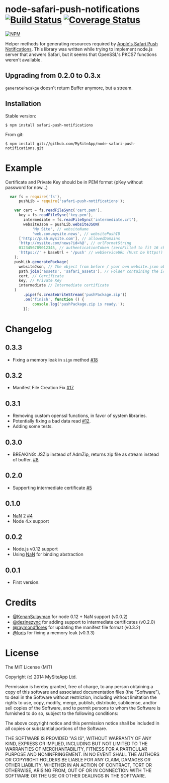 node-safari-push-notifications [![Build Status](https://travis-ci.org/MySiteApp/node-safari-push-notifications.svg?branch=master)](https://travis-ci.org/MySiteApp/node-safari-push-notifications) [![Coverage Status](https://coveralls.io/repos/github/MySiteApp/node-safari-push-notifications/badge.svg?branch=master)](https://coveralls.io/github/MySiteApp/node-safari-push-notifications?branch=master)
==============================

[![NPM](https://nodei.co/npm/safari-push-notifications.png)](https://nodei.co/npm/safari-push-notifications/)

Helper methods for generating resources required by [Apple's Safari Push Notifications](http://apple.co/1rAeIvg).
This library was written while trying to implement node.js server that answers Safari, but it seems that OpenSSL's PKCS7 functions weren't available.

## Upgrading from 0.2.0 to 0.3.x

`generatePacakge` doesn't return Buffer anymore, but a stream.

## Installation

Stable version:

	$ npm install safari-push-notifications

From git:

	$ npm install git://github.com/MySiteApp/node-safari-push-notifications.git

# Example
Certificate and Private Key should be in PEM format (pKey without password for now...)

```javascript
  var fs = require('fs'),
	  pushLib = require('safari-push-notifications');

	var cert = fs.readFileSync('cert.pem'),
	  key = fs.readFileSync('key.pem'),
		intermediate = fs.readFileSync('intermediate.crt'),
		websiteJson = pushLib.websiteJSON(
			'My Site', // websiteName
			'web.com.mysite.news', // websitePushID
      ['http://push.mysite.com'], // allowedDomains
      'http://mysite.com/news?id=%@', // urlFormatString
      0123456789012345, // authenticationToken (zeroFilled to fit 16 chars)
      'https://' + baseUrl + '/push' // webServiceURL (Must be https!)
    );
    pushLib.generatePackage(
      websiteJson, // The object from before / your own website.json object
      path.join('assets', 'safari_assets'), // Folder containing the iconset
      cert, // Certificate
      key, // Private Key
      intermediate // Intermediate certificate
    )
		.pipe(fs.createWriteStream('pushPackage.zip'))
		.on('finish', function () {
			console.log('pushPackage.zip is ready.');
		});
```

# Changelog

## 0.3.3
- Fixing a memory leak in `sign` method [#18](https://github.com/MySiteApp/node-safari-push-notifications/pull/18)

## 0.3.2
- Manifest File Creation Fix [#17](https://github.com/MySiteApp/node-safari-push-notifications/pull/17)

## 0.3.1
- Removing custom openssl functions, in favor of system libraries.
- Potentially fixing a bad data read [#12](https://github.com/MySiteApp/node-safari-push-notifications/pull/12).
- Adding some tests.

## 0.3.0
- BREAKING: JSZip instead of AdmZip, returns zip file as stream instead of buffer. [#8](https://github.com/MySiteApp/node-safari-push-notifications/pull/8)

## 0.2.0
- Supporting intermediate certificate [#5](https://github.com/MySiteApp/node-safari-push-notifications/pull/5)

## 0.1.0
- [NaN](https://github.com/rvagg/nan) 2 [#4](https://github.com/MySiteApp/node-safari-push-notifications/pull/4)
- Node 4.x support

## 0.0.2
- Node.js v0.12 support
- Using [NaN](https://github.com/rvagg/nan) for binding abstraction

## 0.0.1
- First version.

# Credits
- [@KenanSulayman](https://github.com/KenanSulayman) for node 0.12 + NaN support (v0.0.2)
- [@dezinezync](https://github.com/dezinezync) for adding support to intermediate certificates (v0.2.0)
- [@raymondflores](https://github.com/raymondflores) for updating the manifest file format (v0.3.2)
- [@loris](https://github.com/loris) for fixing a memory leak (v0.3.3)

# License

The MIT License (MIT)

Copyright (c) 2014 MySiteApp Ltd.

Permission is hereby granted, free of charge, to any person obtaining a copy of
this software and associated documentation files (the "Software"), to deal in
the Software without restriction, including without limitation the rights to
use, copy, modify, merge, publish, distribute, sublicense, and/or sell copies of
the Software, and to permit persons to whom the Software is furnished to do so,
subject to the following conditions:

The above copyright notice and this permission notice shall be included in all
copies or substantial portions of the Software.

THE SOFTWARE IS PROVIDED "AS IS", WITHOUT WARRANTY OF ANY KIND, EXPRESS OR
IMPLIED, INCLUDING BUT NOT LIMITED TO THE WARRANTIES OF MERCHANTABILITY, FITNESS
FOR A PARTICULAR PURPOSE AND NONINFRINGEMENT. IN NO EVENT SHALL THE AUTHORS OR
COPYRIGHT HOLDERS BE LIABLE FOR ANY CLAIM, DAMAGES OR OTHER LIABILITY, WHETHER
IN AN ACTION OF CONTRACT, TORT OR OTHERWISE, ARISING FROM, OUT OF OR IN
CONNECTION WITH THE SOFTWARE OR THE USE OR OTHER DEALINGS IN THE SOFTWARE.
